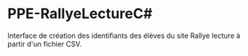 # PPE-RallyeLectureC#
Interface de création des identifiants des élèves du site Rallye lecture à partir d'un fichier CSV.
